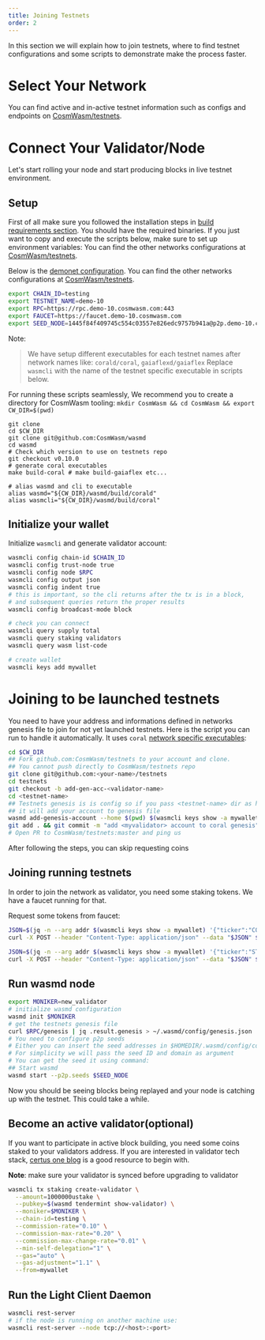 ```yaml
---
title: Joining Testnets
order: 2
---
```


In this section we will explain how to join testnets, where to find testnet configurations and some scripts to demonstrate make the process faster.

# Select Your Network

You can find active and in-active testnet information such as configs and endpoints on [CosmWasm/testnets](https://github.com/CosmWasm/testnets).

# Connect Your Validator/Node

Let's start rolling your node and start producing blocks in live testnet environment.

## Setup

First of all make sure you followed the installation steps in [build requirements section](./build-requirements.md). You should have the required binaries. If you just want to copy and execute the scripts below, make sure to set up environment variables:
You can find the other networks configurations at [CosmWasm/testnets](https://github.com/CosmWasm/testnets).

Below is the [demonet configuration](https://github.com/CosmWasm/testnets/blob/master/demo-10/config).
You can find the other networks configurations at [CosmWasm/testnets](https://github.com/CosmWasm/testnets).

```sh
export CHAIN_ID=testing
export TESTNET_NAME=demo-10
export RPC=https://rpc.demo-10.cosmwasm.com:443
export FAUCET=https://faucet.demo-10.cosmwasm.com
export SEED_NODE=1445f84f409745c554c03557e826edc9757b941a@p2p.demo-10.cosmwasm.com:26656
```

Note:
>We have setup different executables for each testnet names after network names like: `corald/coral`, `gaiaflexd/gaiaflex`
Replace `wasmcli` with the name of the testnet specific executable in scripts below.

For running these scripts seamlessly, We recommend you to create a directory for CosmWasm tooling: 
`mkdir CosmWasm && cd CosmWasm && export CW_DIR=$(pwd)`

```shell script
git clone
cd $CW_DIR
git clone git@github.com:CosmWasm/wasmd
cd wasmd
# Check which version to use on testnets repo
git checkout v0.10.0
# generate coral executables
make build-coral # make build-gaiaflex etc...

# alias wasmd and cli to executable
alias wasmd="${CW_DIR}/wasmd/build/corald"
alias wasmcli="${CW_DIR}/wasmd/build/coral"
```

## Initialize your wallet

Initialize `wasmcli` and generate validator account:

```sh
wasmcli config chain-id $CHAIN_ID
wasmcli config trust-node true
wasmcli config node $RPC
wasmcli config output json
wasmcli config indent true
# this is important, so the cli returns after the tx is in a block,
# and subsequent queries return the proper results
wasmcli config broadcast-mode block

# check you can connect
wasmcli query supply total
wasmcli query staking validators
wasmcli query wasm list-code

# create wallet
wasmcli keys add mywallet
```

# Joining to be launched testnets

You need to have your address and informations defined in networks genesis file to join for not yet launched testnets.
Here is the script you can run to handle it automatically. It uses `coral` [network specific executables](https://github.com/CosmWasm/testnets/tree/master/coral#coral-wip):

```sh
cd $CW_DIR
## Fork github.com:CosmWasm/testnets to your account and clone.
## You cannot push directly to CosmWasm/testnets repo
git clone git@github.com:<your-name>/testnets
cd testnets
git checkout -b add-gen-acc-<validator-name>
cd <testnet-name>
## Testnets genesis is is config so if you pass <testnet-name> dir as home to command below
## it will add your account to genesis file
wasmd add-genesis-account --home $(pwd) $(wasmcli keys show -a mywallet) 100000000ushell,100000000ustake
git add . && git commit -m "add <myvalidator> account to coral genesis" && git push
# Open PR to CosmWasm/testnets:master and ping us
```

After following the steps, you can skip requesting coins

## Joining running testnets

In order to join the network as validator, you need some staking tokens. We have a faucet running for that.

Request some tokens from faucet:

```sh
JSON=$(jq -n --arg addr $(wasmcli keys show -a mywallet) '{"ticker":"COSM","address":$addr}')
curl -X POST --header "Content-Type: application/json" --data "$JSON" $FAUCET/credit

JSON=$(jq -n --arg addr $(wasmcli keys show -a mywallet) '{"ticker":"STAKE","address":$addr}')
curl -X POST --header "Content-Type: application/json" --data "$JSON" $FAUCET/credit
```

## Run wasmd node

```sh
export MONIKER=new_validator
# initialize wasmd configuration
wasmd init $MONIKER
# get the testnets genesis file
curl $RPC/genesis | jq .result.genesis > ~/.wasmd/config/genesis.json
# You need to configure p2p seeds
# Either you can insert the seed addresses in $HOMEDIR/.wasmd/config/config.toml to "seeds"
# For simplicity we will pass the seed ID and domain as argument
# You can get the seed it using command:
## Start wasmd
wasmd start --p2p.seeds $SEED_NODE
```

Now you should be seeing blocks being replayed and your node is catching up with the testnet. This could take a while.

## Become an active validator(optional)

If you want to participate in active block building, you need some coins staked to your validators address. If you are interested in validator tech stack, [certus one blog](https://kb.certus.one/) is a good resource to begin with.

**Note**: make sure your validator is synced before upgrading to validator

```sh
wasmcli tx staking create-validator \
  --amount=1000000ustake \
  --pubkey=$(wasmd tendermint show-validator) \
  --moniker=$MONIKER \
  --chain-id=testing \
  --commission-rate="0.10" \
  --commission-max-rate="0.20" \
  --commission-max-change-rate="0.01" \
  --min-self-delegation="1" \
  --gas="auto" \
  --gas-adjustment="1.1" \
  --from=mywallet
```

## Run the Light Client Daemon

```sh
wasmcli rest-server
# if the node is running on another machine use:
wasmcli rest-server --node tcp://<host>:<port>
```

